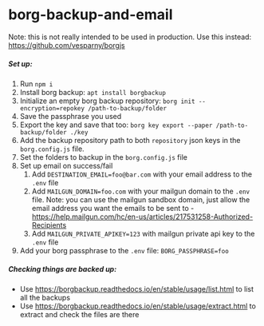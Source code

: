 # borg-backup-and-email

Note: this is not really intended to be used in production. Use this instead: https://github.com/vesparny/borgjs

##### Set up:
1. Run `npm i`
2. Install borg backup: `apt install borgbackup`
3. Initialize an empty borg backup repository: `borg init --encryption=repokey /path-to-backup/folder`
4. Save the passphrase you used
5. Export the key and save that too: `borg key export --paper /path-to-backup/folder ./key`
6. Add the backup repository path to both `repository` json keys in the `borg.config.js` file.
7. Set the folders to backup in the `borg.config.js` file
8. Set up email on success/fail
    1. Add `DESTINATION_EMAIL=foo@bar.com` with your email address to the `.env` file
    2. Add `MAILGUN_DOMAIN=foo.com` with your mailgun domain to the `.env` file. Note: you can use the mailgun sandbox domain, just allow the email address you want the emails to be sent to - https://help.mailgun.com/hc/en-us/articles/217531258-Authorized-Recipients
    3. Add `MAILGUN_PRIVATE_APIKEY=123` with mailgun private api key to the `.env` file
9. Add your borg passphrase to the `.env` file: `BORG_PASSPHRASE=foo`

##### Checking things are backed up:
  * Use https://borgbackup.readthedocs.io/en/stable/usage/list.html to list all the backups
  * Use https://borgbackup.readthedocs.io/en/stable/usage/extract.html to extract and check the files are there

